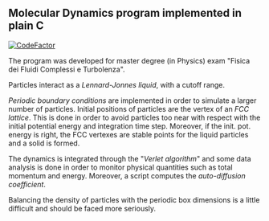 ## Molecular Dynamics program implemented in plain C
[![CodeFactor](https://www.codefactor.io/repository/github/scarpma/md6/badge)](https://www.codefactor.io/repository/github/scarpma/md6)

The program was developed for master degree (in Physics) exam "Fisica dei Fluidi Complessi e Turbolenza".

Particles interact as a *Lennard-Jonnes liquid*, with a cutoff range.

*Periodic boundary conditions* are implemented in order to simulate a larger number of particles. Initial positions of particles are the vertex of an *FCC lattice*. This is done in order to avoid particles too near with respect with the initial potential energy and integration time step. Moreover, if the init. pot. energy is right, the FCC vertexes are stable points for the liquid particles and a solid is formed.

The dynamics is integrated through the "*Verlet algorithm*" and some data analysis is done in order to monitor physical quantities such as total momentum and energy. Moreover, a script computes the *auto-diffusion coefficient*.

Balancing the density of particles with the periodic box dimensions is a little difficult and should be faced more seriously.


